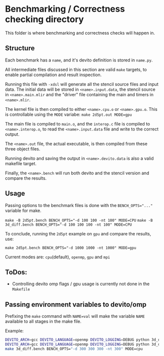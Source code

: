 # Benchmarking / Correctness checking directory

This folder is where benchmarking and correctness checks will happen in.

## Structure

Each benchmark has a `name`, and it's devito definition is stored in `name.py`.

All intermediate files discussed in this section are valid `make` targets, to enable partial compilation and result inspection.

Running this file with `-xdsl` will generate all the stencil source files and input data.
The initial data will be stored in `<name>.input.data`, the stencil source in `<name>.main.mlir` and the "driver" file containing the main and timers in `<name>.mlir`.

The kernel file is then compiled to either `<name>.cpu.o` or `<name>.gpu.o`. This is controllable using the `MODE` variabe: `make 2d5pt.out MODE=gpu`

The main file is compiled to `main.o`, and the `interop.c` file is compiled to `<name>.interop.o`, to read the `<name>.input.data` file and write to the correct output.

The `<name>.out` file, the actual executable, is then compiled from these three object files.

Running devito and saving the output in `<name>.devito.data` is also a valid makefile target.

Finally, the `<name>.bench` will run both devito and the stencil version and compare the results.

## Usage

Passing options to the benchmark files is done with the `BENCH_OPTS="..."` variable for make.

`make -B 2d5pt.bench BENCH_OPTS="-d 100 100 -nt 100" MODE=CPU`
`make -B 3d_diff.bench BENCH_OPTS="-d 100 100 100 -nt 100" MODE=CPU`


To conclude, running the `2d5pt` example on `gpu` and compare the results, use:

`make 2d5pt.bench BENCH_OPTS="-d 1000 1000 -nt 1000" MODE=gpu`

Current modes are: `cpu`(default), `openmp`, `gpu` and `mpi`

## ToDos:

- Controlling devito omp flags / gpu usage is currently not done in the `Makefile`

## Passing environment variables to devito/omp

Prefixing the `make` command with `NAME=val` will make the variable `NAME` available to all stages in the make file.

Example:

```bash
DEVITO_ARCH=gcc DEVITO_LANGUAGE=openmp DEVITO_LOGGING=DEBUG python 3d_diff.py -d 300 300 300 -nt 300 -xdsl
DEVITO_ARCH=gcc DEVITO_LANGUAGE=openmp DEVITO_LOGGING=DEBUG python 3d_diff.py -d 300 300 300 -nt 300
make 3d_diff.bench BENCH_OPTS="-d 300 300 300 -nt 300" MODE=cpu
```
